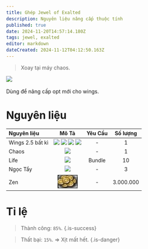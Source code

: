 ```yaml
---
title: Ghép Jewel of Exalted
description: Nguyên liệu nâng cấp thuộc tính
published: true
date: 2024-11-20T14:57:14.180Z
tags: jewel, exalted
editor: markdown
dateCreated: 2024-11-12T04:12:50.163Z
---
```


> Xoay tại máy chaos.

![](https://mu0rs.com/item_images/14/190.gif)

Dùng để nâng cấp opt mới cho wings.

# Nguyên liệu

| Nguyên liệu | Mô Tả | Yêu Cầu | Số lượng |
|:------------|:----:|:--------:|:---------:|
| Wings 2.5 bất kì | ![](https://mu0rs.com/item_images/12/180.gif) ![](https://mu0rs.com/item_images/12/181.gif) ![](https://mu0rs.com/item_images/12/182.gif) ![](https://mu0rs.com/item_images/12/183.gif) | - | 1 |
| Chaos | ![](https://mu0rs.com/item_images/12/15.gif) | - | 1 |
| Life | ![](https://mu0rs.com/item_images/12/136.gif) | Bundle | 10 |
| Ngọc Tẩy | ![](https://mu0rs.com/item_images/14/188.gif) | - | 3 |
| Zen | ![zen.png](/assets/zen.png) | - | 3.000.000 |

# Tỉ lệ

> Thành công: `85%`.
{.is-success}

> Thất bại: `15%`. => Xịt mất hết. 
{.is-danger}